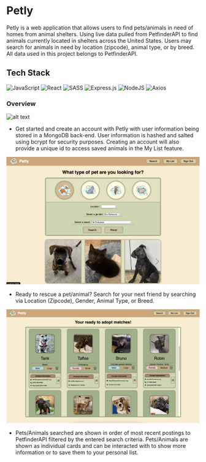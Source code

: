 # Petly
Petly is a web application that allows users to find pets/animals in need of homes from animal shelters. Using live data pulled from PetfinderAPI to find animals currently located in shelters across the United States. Users may search for animals in need by location (zipcode), animal type, or by breed. All data used in this project belongs to PetfinderAPI.

## Tech Stack
![JavaScript](https://img.shields.io/badge/javascript-%23323330.svg?style=for-the-badge&logo=javascript&logoColor=%23F7DF1E)
![React](https://img.shields.io/badge/react-%2320232a.svg?style=for-the-badge&logo=react&logoColor=%2361DAFB)
![SASS](https://img.shields.io/badge/SASS-hotpink.svg?style=for-the-badge&logo=SASS&logoColor=white)
![Express.js](https://img.shields.io/badge/express.js-%23404d59.svg?style=for-the-badge&logo=express&logoColor=%2361DAFB)
![NodeJS](https://img.shields.io/badge/node.js-6DA55F?style=for-the-badge&logo=node.js&logoColor=white)
![Axios](https://img.shields.io/badge/-Axios-671ddf?logo=axios&logoColor=black&style=for-the-badge)

### Overview

![alt text](https://github.com/bxandrew/Petly/blob/main/readmepics/landing.png)
- Get started and create an account with Petly with user information being stored in a MongoDB back-end. User information is hashed and salted using bcrypt for security purposes. Creating an account will also provide a unique id to access saved animals in the My List feature.

![alt text](https://github.com/bxandrew/Petly/blob/main/readmepics/search.png)
- Ready to rescue a pet/animal? Search for your next friend by searching via Location (Zipcode), Gender, Animal Type, or Breed. 

![alt text](https://github.com/bxandrew/Petly/blob/main/readmepics/searchresults1.png)
- Pets/Animals searched are shown in order of most recent postings to PetfinderAPI filtered by the entered search criteria. Pets/Animals are shown as individual cards and can be interacted with to show more information or to save them to your personal list. 
